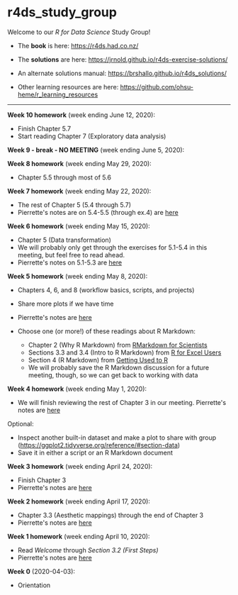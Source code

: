 # r4ds_study_group

Welcome to our *R for Data Science* Study Group!

* The **book** is here: https://r4ds.had.co.nz/
* The **solutions** are here: https://jrnold.github.io/r4ds-exercise-solutions/
* An alternate solutions manual: https://brshallo.github.io/r4ds_solutions/

* Other learning resources are here: https://github.com/ohsu-heme/r_learning_resources

---
**Week 10 homework** (week ending June 12, 2020):

* Finish Chapter 5.7
* Start reading Chapter 7 (Exploratory data analysis)

**Week 9 - break - NO MEETING** (week ending June 5, 2020):

**Week 8 homework** (week ending May 29, 2020):

* Chapter 5.5 through most of 5.6

**Week 7 homework** (week ending May 22, 2020):

* The rest of Chapter 5 (5.4 through 5.7)
* Pierrette's notes are on 5.4-5.5 (through ex.4) are [here](https://github.com/ohsu-heme/r4ds_study_group/blob/master/r4ds_week7.md)

**Week 6 homework** (week ending May 15, 2020):

* Chapter 5 (Data transformation)
* We will probably only get through the exercises for 5.1-5.4 in this meeting, but feel free to read ahead.
* Pierrette's notes on 5.1-5.3 are [here](https://github.com/ohsu-heme/r4ds_study_group/blob/master/r4ds_week6.md)

**Week 5 homework** (week ending May 8, 2020):

* Chapters 4, 6, and 8 (workflow basics, scripts, and projects)
* Share more plots if we have time
* Pierrette's notes are [here](https://github.com/ohsu-heme/r4ds_study_group/blob/master/r4ds_week5.md)

* Choose one (or more!) of these readings about R Markdown:
  * Chapter 2 (Why R Markdown) from [RMarkdown for Scientists](https://rmd4sci.njtierney.com/why-rmarkdown.html)
  * Sections 3.3 and 3.4 (Intro to R Markdown) from [R for Excel Users](https://rstudio-conf-2020.github.io/r-for-excel/rstudio.html#intro-to-rmarkdown)
  * Section 4 (R Markdown) from [Getting Used to R](https://ismayc.github.io/rbasics-book/4-rmarkdown.html)
  * We will probably save the R Markdown discussion for a future meeting, though, so we can get back to working with data

**Week 4 homework** (week ending May 1, 2020):

* We will finish reviewing the rest of Chapter 3 in our meeting. Pierrette's notes are [here](https://github.com/ohsu-heme/r4ds_study_group/blob/master/r4ds_week4.md)

Optional:

* Inspect another built-in dataset and make a plot to share with group (https://ggplot2.tidyverse.org/reference/#section-data)
* Save it in either a script or an R Markdown document

**Week 3 homework** (week ending April 24, 2020):

* Finish Chapter 3
* Pierrette's notes are [here](https://github.com/ohsu-heme/r4ds_study_group/blob/master/r4ds_week3.md)

**Week 2 homework** (week ending April 17, 2020):

* Chapter 3.3 (Aesthetic mappings) through the end of Chapter 3
* Pierrette's notes are [here](https://github.com/ohsu-heme/r4ds_study_group/blob/master/r4ds_week2.md)

**Week 1 homework** (week ending April 10, 2020):

* Read *Welcome* through *Section 3.2 (First Steps)*
* Pierrette's notes are [here](https://github.com/ohsu-heme/r4ds_study_group/blob/master/r4ds_week1.md)  
  
**Week 0** (2020-04-03):

* Orientation
